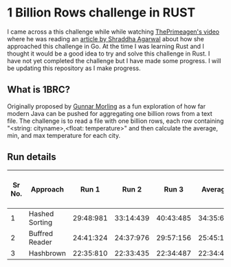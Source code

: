 # 1 Billion Rows challenge in RUST
I came across a this challenge while while watching [ThePrimeagen's video](https://www.youtube.com/watch?v=OO6l1DkYA0k) where he was reading an [article by Shraddha Agarwal](https://www.shraddhaag.dev/posts/1brc) about how she approached this challenge in Go. At the time I was learning Rust and I thought it would be a good idea to try and solve this challenge in Rust. I have not yet completed the challenge but I have made some progress. I will be updating this repository as I make progress.

## What is 1BRC?
Originally proposed by [Gunnar Morling](https://github.com/gunnarmorling/1brc) as a fun exploration of how far modern Java can be pushed for aggregating one billion rows from a text file. The challenge is to read a file with one billion rows, each row containing 
"<string: cityname>,<float: temperature>" and then calculate the average, min, and max temperature for each city. 


## Run details

Sr No. | Approach | Run 1 | Run 2 | Run 3 | Average | Delta From previous run | CommitID
--- | --- | --- | --- | --- | --- | --- | --- |
1 | Hashed Sorting | 29:48:981 | 33:14:439 | 40:43:485 | 34:35:635 | NA | [05f4d99](https://github.com/GuruprasadDalvi/1brc-rust/commit/05f4d99c518601a43b0361684724600291960091) |
2 | Buffred Reader | 24:41:324 | 24:37:976 | 29:57:156 | 25:45:147 | -8:50:488 | [bd64337](https://github.com/GuruprasadDalvi/1brc-rust/commit/bd64337ada632ce80459d357b6545a269571eeed) |
3 | Hashbrown |  22:35:810 | 22:33:435 | 22:34:487 | 22:34:433 | -3:11:286 | [f0a0d70](https://github.com/GuruprasadDalvi/1brc-rust/commit/f0a0d7005f94f21f49d540a47055f7e1478166c4) |